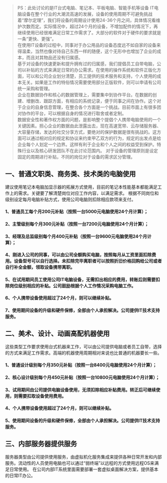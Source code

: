 > PS：此处讨论的是IT台式电脑、笔记本、平板电脑、智能手机等设备
IT电脑设备在整个行业的大潮流高速的发展，设备的使用周期不可避免挑战着“摩尔定理”，我们将设备的周期设计使用24-36个月之间，具体情况看维护次数而定。实际情况中，超过24个月的设备，不增加配件的情况下，再继续使用已经很难满足日常工作需求了。大部分的软件对于硬件的要求就是一条“更快、更强”。  
在使用IT设备的过程中，同事对于办公用品的设备态度远不如自家的设备来得温柔，当然也像对待自己东西一样的随便，这个无形中也增加了企业的成本，而且对其物品还没有归属感。  
基于对设备的快速更新和提升拥有过的归属感，我们提倡员工自带电脑，公司以补贴的方式来满足日常的办公需求。在使用的操作系统和软件正版化方面，可以和公司企业划分清楚，员工提供的技术服务和支持，个人使用的成本无关。如果是工作的特俗情况需要使用部分正版软件，则可以申请有公司统一采购和管理。  
企业在数据协作和核心的数据管理上，需要集中到协作平台。在数据的创建、增删改、跟踪方面，有相应的系统记录，便于同事之间在协作。这个对于企业的自身信息管理，在整合各个方面是一个挑战。目前市面上有很多团对协作的平台，可以根据自身的情况进行取舍或者定制。  
数据安全性和著作权方面的问题，是影响整个提倡个人携带电脑使用的一个关键因素。担心企业的数据由此泄露出去，现在高速宽带、云存储服务器、大容量存储，发达的社交分享方式，要绝对的保护数据是很有挑战的。这方面可以通过相对应的规定和协议来约束甲乙双方的行为，规定的出发点是给企业每个人划定一个边界。这样有利于企业和个人之间的权益受到保护。特殊行业以及核心研发团队不在此讨论范围内。
对于设备的管理原则是设定固定的周期进行补贴，不同的岗位对于设备的需求区分管理。  
## 一、普通文职类、商务类、技术类的电脑使用
建议使用笔记本电脑加显示器的拓展方式使用，目前的笔记本性能基本都能满足工作上的需求。关键要了解清楚岗位对应工作内容，以满足需求。
根据不同岗位和级别设定每月电脑补贴方式，使用公司电脑则扣除相应款项来支付。
#### 1、普通员工每个月200元补贴（按照一台5000元电脑使用24个月计算）；
#### 2、主管级别每个月300元补贴（按照一台7200元电脑使用24个月计算）；
#### 3、经理及总监级别每个月400元补贴（按照一台9600元电脑使用24个月计算）；
#### 4、刚进入公司的同事，可以由公司全额购买电脑，按照每月从工资里面扣除费用。设备型号可以自行选择。未扣除完毕离职者可以按照折旧价格回购给公司或者自行补全金额，领取设备携带离职。
#### 5、在试用期间员工使用公司IT电脑设备，无需扣出相应的费用，转账后则需要扣除岗位级别相应的补贴。公司鼓励根据个人工作情况采购电脑工作。
#### 6、个人携带设备使用超过了24个月，则可以继续补贴。
#### 7、使用期间设备的升级和硬件保修，全部由个人承担解决。公司提供IT技术支持服务。
## 二、美术、设计、动画高配机器使用
这些类型工作要求使用台式机器来工作，可以由公司提供电脑或者员工自带，选择的方式来满足工作需求。高端的机器使用周期相对来说也比普通的机器要长一些。
#### 1、普通设计级别每个月350元补贴（按照一台8400元电脑使用24个月计算）；
#### 2、核心设计级别每个月450元补贴（按照一台10800元电脑使用24个月计算）；
#### 3、试用期间由公司提供电脑设备使用，无须扣除相应补贴费用。转正后可继续使用，则需要扣取设备使用费用。
#### 4、个人携带设备使用超过了24个月，则可以继续补贴。
#### 5、使用期间设备的升级和硬件保修，全部由个人承担解决。公司提供IT技术支持服务。
## 三、内部服务器提供服务
服务器类型由公司提供使用服务，由虚拟机化服务集成来提供各种日常开发和内部服务。流动性的人员使用电脑也可以通过“弱终端”以远程的方式使用远程OS来满足日常使用。 在公司内部IT系统里面需要部署一套虚拟桌面解决方案，提供基本的日常IT办公。